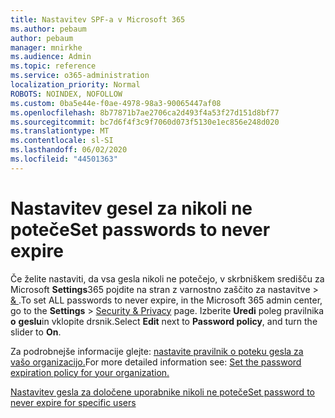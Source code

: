 ```yaml
---
title: Nastavitev SPF-a v Microsoft 365
ms.author: pebaum
author: pebaum
manager: mnirkhe
ms.audience: Admin
ms.topic: reference
ms.service: o365-administration
localization_priority: Normal
ROBOTS: NOINDEX, NOFOLLOW
ms.custom: 0ba5e44e-f0ae-4978-98a3-90065447af08
ms.openlocfilehash: 8b77871b7ae2706ca2d493f4a53f27d151d8bf77
ms.sourcegitcommit: bc7d6f4f3c9f7060d073f5130e1ec856e248d020
ms.translationtype: MT
ms.contentlocale: sl-SI
ms.lasthandoff: 06/02/2020
ms.locfileid: "44501363"
---
```

# <a name="set-passwords-to-never-expire"></a><span data-ttu-id="8072c-102">Nastavitev gesel za nikoli ne poteče</span><span class="sxs-lookup"><span data-stu-id="8072c-102">Set passwords to never expire</span></span> 

<span data-ttu-id="8072c-103">Če želite nastaviti, da vsa gesla nikoli ne potečejo, v skrbniškem središču za Microsoft **Settings**365 pojdite na stran z varnostno zaščito za nastavitve  >  [ &amp; ](https://portal.office.com/adminportal/home#/settings/security) .</span><span class="sxs-lookup"><span data-stu-id="8072c-103">To set ALL passwords to never expire, in the Microsoft 365 admin center, go to the **Settings** > [Security &amp; Privacy](https://portal.office.com/adminportal/home#/settings/security) page.</span></span> <span data-ttu-id="8072c-104">Izberite **Uredi** poleg pravilnika **o** **geslu**in vklopite drsnik.</span><span class="sxs-lookup"><span data-stu-id="8072c-104">Select **Edit** next to **Password policy**, and turn the slider to **On**.</span></span>
  
<span data-ttu-id="8072c-105">Za podrobnejše informacije glejte: [nastavite pravilnik o poteku gesla za vašo organizacijo.](https://docs.microsoft.com/microsoft-365/admin/manage/set-password-expiration-policy)</span><span class="sxs-lookup"><span data-stu-id="8072c-105">For more detailed information see: [Set the password expiration policy for your organization.](https://docs.microsoft.com/microsoft-365/admin/manage/set-password-expiration-policy)</span></span>
  
[<span data-ttu-id="8072c-106">Nastavitev gesla za določene uporabnike nikoli ne poteče</span><span class="sxs-lookup"><span data-stu-id="8072c-106">Set password to never expire for specific users</span></span>](https://docs.microsoft.com/microsoft-365/admin/add-users/set-password-to-never-expire)
  
